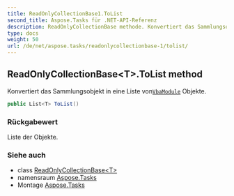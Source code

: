 ```yaml
---
title: ReadOnlyCollectionBase1.ToList
second_title: Aspose.Tasks für .NET-API-Referenz
description: ReadOnlyCollectionBase methode. Konvertiert das Sammlungsobjekt in eine Liste vonVbaModule Objekte.
type: docs
weight: 50
url: /de/net/aspose.tasks/readonlycollectionbase-1/tolist/
---
```

## ReadOnlyCollectionBase&lt;T&gt;.ToList method

Konvertiert das Sammlungsobjekt in eine Liste von[`VbaModule`](../../vbamodule/) Objekte.

```csharp
public List<T> ToList()
```

### Rückgabewert

Liste der Objekte.

### Siehe auch

* class [ReadOnlyCollectionBase&lt;T&gt;](../)
* namensraum [Aspose.Tasks](../../readonlycollectionbase-1/)
* Montage [Aspose.Tasks](../../../)


